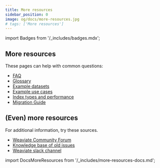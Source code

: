 ```yaml
---
title: More resources
sidebar_position: 0
image: og/docs/more-resources.jpg
# tags: ['More resources']
---
```

import Badges from '/_includes/badges.mdx';

<Badges/>

## More resources

These pages can help with common questions:

- [FAQ](./faq.md)
- [Glossary](./glossary.md)
- [Example datasets](./example-datasets.md)
- [Example use cases](./example-use-cases.md)
- [Index types and performance](./performance.md)
- [Migration Guide](./migration-guide.md)

## (Even) more resources

For additional information, try these sources.

- [Weaviate Community Forum](https://forum.weaviate.io/)
- [Knowledge base of old issues](https://github.com/weaviate/weaviate/issues?utf8=%E2%9C%93&q=label%3Abug)
- [Weaviate slack channel](https://weaviate.io/slack)

import DocsMoreResources from '/_includes/more-resources-docs.md';

<DocsMoreResources />
